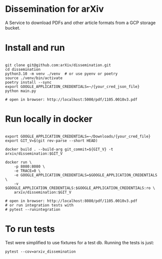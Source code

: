 # Dissemination for arXiv

A Service to download PDFs and other article formats from a GCP
storage bucket.

# Install and run

```

git clone git@github.com:arXiv/dissemination.git
cd dissemination
python3.10 -m venv ./venv  # or use pyenv or poetry
source ./venv/bin/activate
poetry install --sync
export GOOGLE_APPLICATION_CREDENTIALS=~/{your_cred_json_file}
python main.py

# open in browser: http://localhost:5000/pdf/1105.0010v3.pdf

```

# Run locally in docker

```

export GOOGLE_APPLICATION_CREDENTIALS=~/Downloads/{your_cred_file}
export GIT_V=$(git rev-parse --short HEAD)

docker build . --build-arg git_commit=${GIT_V} -t arxiv/dissemination:$GIT_V

docker run \
    -p 8080:8080 \
    -e TRACE=0 \
    -e GOOGLE_APPLICATION_CREDENTIALS=$GOOGLE_APPLICATION_CREDENTIALS \
    -v $GOOGLE_APPLICATION_CREDENTIALS:$GOOGLE_APPLICATION_CREDENTIALS:ro \
    arxiv/dissemination:$GIT_V

# open in browser: http://localhost:8080/pdf/1105.0010v3.pdf
# or run integration tests with
# pytest --runintegration
```

# To run tests
Test were simplified to use fixtures for a test db. Running the tests
is just:

```
pytest --cov=arxiv_dissemination
```
